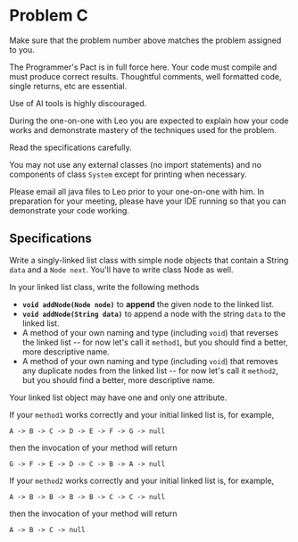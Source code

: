 # Problem C

Make sure that the problem number above matches the problem assigned to you.

The Programmer's Pact is in full force here. Your code must compile and must produce correct results. Thoughtful comments, well formatted code, single returns, etc are essential.

Use of AI tools is highly discouraged.

During the one-on-one with Leo you are expected to explain how your code works and demonstrate mastery of the techniques used for the problem.

Read the specifications carefully. 

You may not use any external classes (no import statements) and no components of class `System` except for printing when necessary.

Please email all java files to Leo prior to your one-on-one with him. In preparation for your meeting, please have your IDE running so that you can demonstrate your code working.

## Specifications

Write a singly-linked list class with simple node objects that contain a String `data` and a `Node next`. You'll have to write class Node as well.

In your linked list class, write the following methods

* **`void addNode(Node node)`** to **append** the given node to the linked list.
* **`void addNode(String data)`** to append a node with the string `data` to the linked list.
* A method of your own naming and type (including `void`) that reverses the linked list -- for now let's call it `method1`, but you should find a better, more descriptive name.
* A method of your own naming and type (including `void`) that removes any duplicate nodes from the linked list -- for now let's call it `method2`, but you should find a better, more descriptive name.



Your linked list object may have one and only one attribute.


If your `method1` works correctly and your initial linked list is, for example,

```
A -> B -> C -> D -> E -> F -> G -> null
```

then the invocation of your method will return

```
G -> F -> E -> D -> C -> B -> A -> null
```


If your `method2` works correctly and your initial linked list is, for example,

```
A -> B -> B -> B -> B -> C -> C -> null
```

then the invocation of your method will return

```
A -> B -> C -> null
```